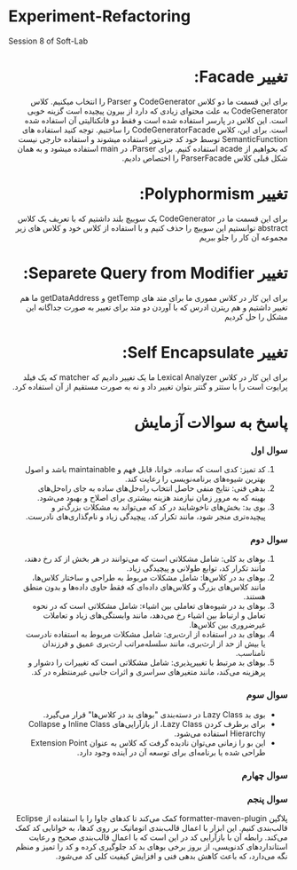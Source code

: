 # Experiment-Refactoring
Session 8 of Soft-Lab
<div dir="rtl">

# تغییر Facade:
برای این قسمت ما دو کلاس CodeGenerator و Parser را انتخاب میکنیم. کلاس CodeGenerator به علت محتوای زیادی که دارد از بیرون پیچیده است گزینه خوبی است. این کلاس در پارسر استفاده شده است و فقط دو فانکنالیتی آن استفاده شده است. برای این، کلاس CodeGeneratorFacade را ساختیم. توجه کنید استفاده های SemanticFunction توسط خود کد جنریتور استفاده میشوند و استفاده خارجی نیست که بخواهیم از acade استفاده کنیم. برای Parser، در main استفاده میشود و به همان شکل قبلی کلاس ParserFacade را اختصاص دادیم.

# تغییر Polyphormism:
برای این قسمت ما در CodeGenerator یک سوییچ بلند داشتیم که با تعریف یک کلاس abstract توانستیم این سوییچ را حذف کنیم و با استفاده از کلاس خود و کلاس های زیر مجموعه آن کار را جلو ببریم

# تغییر Separete Query from Modifier:
برای این کار در کلاس مموری ما برای متد های getTemp و getDataAddress ما هم تغییر داشتیم و هم ریترن ادرس که با آوردن دو متد برای تعییر به صورت جداگانه این مشکل را حل کردیم

# تغییر Self Encapsulate:
برای این کار در کلاس Lexical Analyzer ما یک تغییر دادیم که matcher که یک فیلد پرایوت است را با ستتر و گتتر بتوان تغییر داد و نه به صورت مستقیم از آن استفاده کرد.

# پاسخ به سوالات آزمایش
### سوال اول
1.	کد تمیز: کدی است که ساده، خوانا، قابل فهم و maintainable باشد و اصول بهترین شیوه‌های برنامه‌نویسی را رعایت کند.
2.	بدهی فنی: نتایج منفی حاصل انتخاب راه‌حل‌های ساده به جای راه‌حل‌های بهینه که به مرور زمان نیازمند هزینه بیشتری برای اصلاح و بهبود می‌شود.
3.	بوی بد: بخش‌های ناخوشایند در کد که می‌تواند به مشکلات بزرگ‌تر و پیچیده‌تری منجر شود، مانند تکرار کد، پیچیدگی زیاد و نام‌گذاری‌های نادرست.


 ### سوال دوم
1.	بوهای بد کلی: شامل مشکلاتی است که می‌توانند در هر بخش از کد رخ دهند، مانند تکرار کد، توابع طولانی و پیچیدگی زیاد.
2.	بوهای بد در کلاس‌ها: شامل مشکلات مربوط به طراحی و ساختار کلاس‌ها، مانند کلاس‌های بزرگ و کلاس‌های داده‌ای که فقط حاوی داده‌ها و بدون منطق هستند.
3.	بوهای بد در شیوه‌های تعاملی بین اشیاء: شامل مشکلاتی است که در نحوه تعامل و ارتباط بین اشیاء رخ می‌دهد، مانند وابستگی‌های زیاد و تعاملات غیرضروری بین کلاس‌ها.
4.	بوهای بد در استفاده از ارث‌بری: شامل مشکلات مربوط به استفاده نادرست یا بیش از حد از ارث‌بری، مانند سلسله‌مراتب ارث‌بری عمیق و فرزندان نامناسب.
5.	بوهای بد مرتبط با تغییرپذیری: شامل مشکلاتی است که تغییرات را دشوار و پرهزینه می‌کند، مانند متغیرهای سراسری و اثرات جانبی غیرمنتظره در کد.


 ### سوال سوم
-	بوی بد Lazy Class در دسته‌بندی "بوهای بد در کلاس‌ها" قرار می‌گیرد.
- برای برطرف کردن Lazy Class، از بازآرایی‌های Inline Class و Collapse Hierarchy استفاده می‌شود.
- این بو را زمانی می‌توان نادیده گرفت که کلاس به عنوان Extension Point طراحی شده یا برنامه‌ای برای توسعه آن در آینده وجود دارد.


 ### سوال چهارم
 

 ### سوال پنجم
پلاگین formatter-maven-plugin کمک می‌کند تا کدهای جاوا را با استفاده از Eclipse قالب‌بندی کنیم. این ابزار با اعمال قالب‌بندی اتوماتیک بر روی کدها، به خوانایی کد کمک می‌کند. رابطه آن با بازآرایی کد در این است که با اعمال قالب‌بندی صحیح و رعایت استانداردهای کدنویسی، از بروز برخی بوهای بد کد جلوگیری کرده و کد را تمیز و منظم نگه می‌دارد، که باعث کاهش بدهی فنی و افزایش کیفیت کلی کد می‌شود.
 
 </div>
